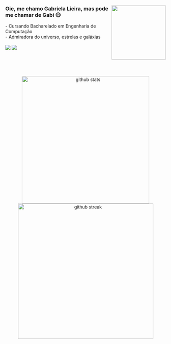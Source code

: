 <div>
  <img src="https://i.pinimg.com/originals/16/89/5b/16895b231b6da505e2e4acef02a3c1fe.gif" widht="auto" height="170px" align="right"/>
  <h3>Oie, me chamo Gabriela Lieira, mas pode me chamar de Gabi 😊</h3>
  - Cursando Bacharelado em Engenharia de Computação 
  <br>
  - Admiradora do universo, estrelas e galáxias
  <br><br>
  <a href="https://instagram.com/glieira" target="_blank"><img src="https://img.shields.io/badge/-Instagram-D83A7C?style=for-the-badge&logo=instagram&logoColor=white" target="_blank"></a>
  <a href="https://www.linkedin.com/in/glieira/" target="_blank"><img src="https://img.shields.io/badge/-LinkedIn-%230077B5?style=for-the-badge&logo=linkedin&logoColor=white" target="_blank"></a> 
</div>

<br><br><br>
<div align="center">
  <img src="https://github-readme-stats.vercel.app/api?username=g-lieira&show_icons=true&theme=radical&hide_border=true" alt="github stats" width="400">
  <img src="https://github-readme-streak-stats.herokuapp.com/?user=g-lieira&theme=radical&hide_border=true" alt="github streak" width="425"/>
  
</div>





